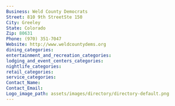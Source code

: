 ```yaml
---
Business: Weld County Democrats
Street: 810 9th StreetSte 150
City: Greeley
State: Colorado
Zip: 80631
Phone: (970) 351-7047
Website: http://www.weldcountydems.org
dining_categories: 
entertainment_and_recreation_categories: 
lodging_and_event_centers_categories: 
nightlife_categories: 
retail_categories: 
service_categories: 
Contact_Name: 
Contact_Email: 
Logo_image_path: assets/images/directory/directory-default.png 
---
```

